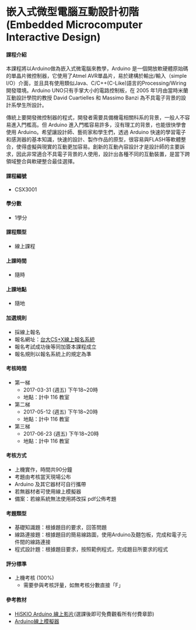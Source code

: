 # 嵌入式微型電腦互動設計初階 \(Embedded Microcomputer Interactive Design\)

#### 課程介紹

本課程將以Arduino做為嵌入式微電腦來教學，Arduino 是一個開放軟硬體原始碼的單晶片微控制器，它使用了Atmel AVR單晶片，易於建構於輸出/輸入（simple I/O）介面，並且具有使用類似Java、C/C++\(C-Like\)語言的Processing/Wiring開發環境。Arduino UNO只有手掌大小的電路控制板，在 2005 年1月由當時米蘭互動設計學院的教授 David Cuartielles 和 Massimo Banzi 為不具電子背景的設計系學生所設計。

傳統上要開發微控制器的程式，開發者需要具備機電相關科系的背景，一般人不容易進入門檻高。但 Arduino 進入門檻容易許多，沒有理工的背景，也能很快學會使用 Arduino。希望讓設計師、藝術家和學生們，透過 Arduino 快速的學習電子和感測器的基本知識，快速的設計、製作作品的原型，很容易與FLASH等軟體整合，使得虛擬與現實的互動更加容易。創新的互動內容設計才是設計師的主要訴求，因此非常適合不具電子背景的人使用，設計出各種不同的互動裝置，是當下跨領域整合與軟硬整合最佳選擇。

#### 課程編號

* CSX3001

#### 學分數

* 1學分

#### 課程類型

* 線上課程

#### 上課時間

* 隨時

#### 上課地點

* 隨地

#### 加選規則

* 採線上報名
* 報名網址：[台大CS+X線上報名系統](https://csx.aca.ntu.edu.tw/course)
* 報名考試成功後等同加簽本課程成立 
* 報名規則以報名系統上的規定為準

#### 考核時間

* 第一梯
  * 2017-03-31 \(週五\) 下午18~20時
  * 地點：計中 116 教室
* 第二梯
  * 2017-05-12 \(週五\) 下午18~20時
  * 地點：計中 116 教室
* 第三梯
  * 2017-06-23 \(週五\) 下午18~20時
  * 地點：計中 116 教室 

#### 考核方式

* 上機實作，時間共90分鐘
* 考題由考核當天現場公布
* Arduino 及其它器材可自行攜帶
* 若無器材者可使用線上模擬器
* 備案：若線系統無法使用將改採 pdf公佈考題

#### 考題類型

* 基礎知識題：根據題目的要求，回答問題
* 線路連接題：根據題目的簡易線路圖，使用Arduino及麵包板，完成和電子元件間的線路連接
* 程式設計題：根據題目要求，按照範例程式，完成題目所要求的程式

#### 評分標準

* 上機考核 \(100%\)
  * 需要參與考核評量，如無考核分數直接「F」

#### 參考教材

* [HiSKIO Arduino 線上影片](https://hiskio.com/course/70)\(選課後即可免費觀看所有付費章節\)
* [Arduino線上模擬器](https://circuits.io/)



